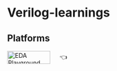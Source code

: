 # Verilog-learnings
<h2>Platforms</h2>
<a href="https://edaplayground.com/" target="blank"><img align="center" src="https://edaplayground.com/img/logo.png?v=2" alt="EDA Playground" height="30" width="100" /></a> &emsp; 👈
